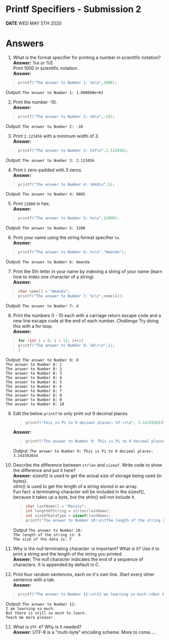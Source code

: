 # Printf Specifiers - Submission 2
**DATE** WED MAY 5TH 2020

# Answers
1. What is the format specifier for printing a number in scientific notation?  
  **Answer:** %e or %E  
  Print 1000 in scientific notation.  
  **Answer:**
  >```c
  >printf("The answer to Number 1: %e\n",1000);
  >```
  Output: `The answer to Number 1: 1.000000e+03`  
    
2. Print the number -10.  
  **Answer:**
  >```c
  >printf("The answer to Number 2: %d\n",-10);
  >```
  Output: `The answer to Number 2: -10`  
    
3. Print `2.123456` with a minimum width of 3.  
  **Answer:**
  >```c
  >printf("The answer to Number 3: %3f\n",2.123456);
  >```
  Output: `The answer to Number 3: 2.123456`  
    
4. Print `5` zero-padded with 3 zeros.  
  **Answer:**
  >```c
  >printf("The answer to Number 4: %04d\n",5);
  >```
  Output: `The answer to Number 4: 0005`  
    
5. Print `12800` in hex.  
  **Answer:**
  >```c
  >printf("The answer to Number 5: %x\n",12800);
  >```
  Output: `The answer to Number 5: 3200`  
    
6. Print your name using the string format specifier `%s`.  
  **Answer:**
  >```c
  >printf("The answer to Number 6: %s\n","Amanda");
  >```
  Output: `The answer to Number 6: Amanda`  
    
7. Print the 5th letter in your name by indexing a string of your name (learn how to index one character of a string).  
  **Answer:**
  >```c
  >char name[] = "Amanda";
  >printf("The answer to Number 7: %c\n",name[4]);
  >```
  Output: `The answer to Number 7: d`  
    
8. Print the numbers 0 - 10 each with a carriage return escape code and a new line escape code at the end of each number. *Challenge* Try doing this with a for loop.  
  **Answer:**
  >```c
  > for (int i = 0; i < 11; i++){
  >printf("The answer to Number 8: %d\r\n",i);
  >}
  >```
  Output: `The answer to Number 8: 0`  
  `The answer to Number 8: 1`  
  `The answer to Number 8: 2`  
  `The answer to Number 8: 3`  
  `The answer to Number 8: 4`  
  `The answer to Number 8: 5`  
  `The answer to Number 8: 6`  
  `The answer to Number 8: 7`  
  `The answer to Number 8: 8`  
  `The answer to Number 8: 9`  
  `The answer to Number 8: 10`  
    
9. Edit the below `printf` to *only* print out 9 decimal places.
   >```c
   >printf("this is Pi to 9 decimal places: %f \r\n", 3.141592653589793238462643);
   >```
   **Answer:**
   >```c
   >printf("The answer to Number 9: This is Pi to 9 decimal places: %.9f \r\n", 3.141592653589793238462643);
   >```
   Output: `The answer to Number 9: This is Pi to 9 decimal places: 3.141592654`
     
8. Describe the difference between `strlen` and `sizeof`. Write code to show the difference and put it here?  
   **Answer:** sizeof() is used to get the actual size of storage being used (in bytes).  
               strln() is used to get the length of a string stored in an array.  
               Fun fact: a terminating character will be included in the sizeof(), because it takes up a byte, but the strln() will not include it.  
   >```c
   >char lastName[] = "Rovito";
   >int lengthOfString = strlen(lastName);
   >int sizeOfDataType = sizeof(lastName);
   >printf("The answer to Number 10:\n\tThe length of the string is: %d\n\tThe size of the data is: %d\n", lengthOfString,sizeOfDataType);
   >```
   Output `The answer to Number 10:`  
                `The length of the string is: 6`  
                `The size of the data is: 7`  
                  
9. Why is the null terminating character `\0` important? What is it? Use it to print a string and the length of the string you printed.  
   **Answer:** The null character indicates the end of a sequence of characters. It is appended by default in C.  
     
10. Print four random sentences, each on it's own line. Start every other sentence with a tab.  
   **Answer:**  
   >```c
   >printf("The answer to Number 12:\n\tI am learning so much.\nBut there is still so much to learn.\n\tTeach me more please!");
   >```
   Output: `The answer to Number 12:`  
                  `I am learning so much.`  
            `But there is still so much to learn.`  
                  `Teach me more please!`  
     
11. What is `UTF-8`? Why is it needed?  
   **Answer:** UTF-8 is a "multi-byte" encoding scheme. More to come.....
